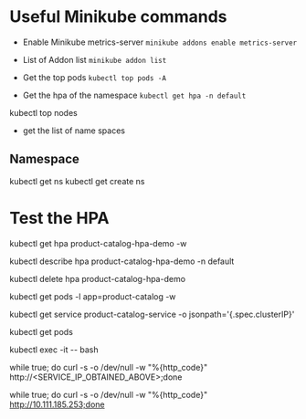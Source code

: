 # Useful Minikube commands

- Enable Minikube metrics-server
`minikube addons enable metrics-server`

- List of Addon list
`minikube addon list`

- Get the top pods
`kubectl top pods -A`

- Get the hpa of the namespace
`kubectl get hpa -n default`

kubectl top nodes

- get the list of name spaces

## Namespace
kubectl get ns
kubectl get create ns <name>

# Test the HPA

kubectl get hpa product-catalog-hpa-demo -w

kubectl describe hpa product-catalog-hpa-demo -n default

kubectl delete hpa product-catalog-hpa-demo

kubectl get pods -l app=product-catalog -w

kubectl get service product-catalog-service -o jsonpath='{.spec.clusterIP}'

kubectl get pods

kubectl exec -it <po-name-from-above> -- bash

while true; do curl -s -o /dev/null -w "%{http_code}" http://<SERVICE_IP_OBTAINED_ABOVE>;done

while true; do curl -s -o /dev/null -w "%{http_code}" http://10.111.185.253;done








